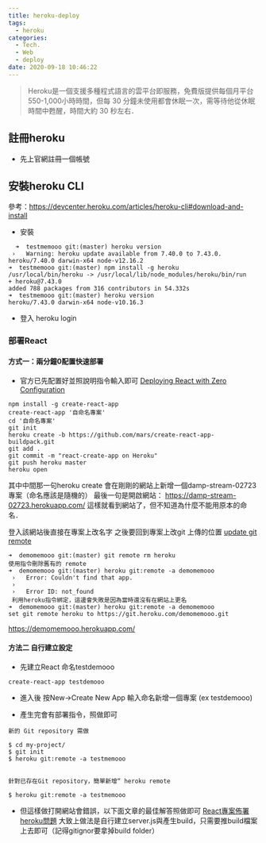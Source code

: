 ```yaml
---
title: heroku-deploy
tags:
  - heroku
categories:
  - Tech.
  - Web
  - deploy
date: 2020-09-18 10:46:22
---
```



 <blockquote class="blockquote-center">
Heroku是一個支援多種程式語言的雲平台即服務，免費版提供每個月平台550-1,000小時時間，但每 30 分鐘未使用都會休眠一次，需等待他從休眠時間中甦醒，時間大約 30 秒左右．</blockquote>



<!--more-->


## 註冊heroku
  - 先上官網註冊一個帳號


## 安裝heroku CLI
參考：https://devcenter.heroku.com/articles/heroku-cli#download-and-install

- 安裝
```
  ➜  testmemooo git:(master) heroku version        
 ›   Warning: heroku update available from 7.40.0 to 7.43.0.
heroku/7.40.0 darwin-x64 node-v12.16.2
➜  testmemooo git:(master) npm install -g heroku
/usr/local/bin/heroku -> /usr/local/lib/node_modules/heroku/bin/run
+ heroku@7.43.0
added 788 packages from 316 contributors in 54.332s
➜  testmemooo git:(master) heroku version       
heroku/7.43.0 darwin-x64 node-v10.16.3
  ```

- 登入
heroku login

### 部署React
#### 方式一：兩分鐘0配置快速部署
- 官方已先配置好並照說明指令輸入即可 
[Deploying React with Zero Configuration](https://blog.heroku.com/deploying-react-with-zero-configuration)
```
npm install -g create-react-app
create-react-app '自命名專案'
cd '自命名專案'
git init
heroku create -b https://github.com/mars/create-react-app-buildpack.git
git add .
git commit -m "react-create-app on Heroku"
git push heroku master
heroku open
```
其中中間那一句heroku create 會在剛剛的網站上新增一個damp-stream-02723專案（命名應該是隨機的）
最後一句是開啟網站：
https://damp-stream-02723.herokuapp.com/
這樣就看到網站了，但不知道為什麼不能用原本的命名．

登入該網站後直接在專案上改名字
之後要回到專案上改git 上傳的位置
[update git remote](https://devcenter.heroku.com/articles/renaming-apps#updating-git-remotes)
```
➜  demomemooo git:(master) git remote rm heroku
使用指令刪除舊有的 remote
➜  demomemooo git:(master) heroku git:remote -a demomemooo
 ›   Error: Couldn't find that app.
 ›
 ›   Error ID: not_found  
 利用heroku指令綁定，這邊會失敗是因為當時還沒有在網站上更名
➜  demomemooo git:(master) heroku git:remote -a demomemooo
set git remote heroku to https://git.heroku.com/demomemooo.git
```

https://demomemooo.herokuapp.com/



#### 方法二 自行建立設定
 - 先建立React 命名testdemooo
 ```
 create-react-app testdemooo
 ```
  - 進入後 按New->Create New App 輸入命名新增一個專案
  (ex testdemooo)

- 產生完會有部署指令，照做即可

```
新的 Git repository 需做

$ cd my-project/
$ git init
$ heroku git:remote -a testmemooo


針對已存在Git repository，簡單新增“ heroku remote

$ heroku git:remote -a testmemooo
```

- 但這樣做打開網站會錯誤，以下面文章的最佳解答照做即可
[React專案佈署heroku問題](
https://ithelp.ithome.com.tw/questions/10198600)
大致上做法是自行建立server.js與產生build，只需要推build檔案上去即可（記得gitignor要拿掉build folder）